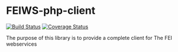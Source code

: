 # FEIWS-php-client

[![Build Status](https://travis-ci.org/paulywebster/FEIWS-php-client.svg?branch=master)](https://travis-ci.org/paulywebster/FEIWS-php-client.svg?branch=master) [![Coverage Status](https://coveralls.io/repos/github/paulywebster/FEIWS-php-client/badge.svg)](https://coveralls.io/github/paulywebster/FEIWS-php-client)

The purpose of this library is to provide a complete client for The FEI webservices
